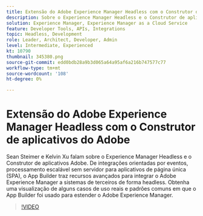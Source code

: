 ```yaml
---
title: Extensão do Adobe Experience Manager Headless com o Construtor de aplicativos do Adobe
description: Sobre o Experience Manager Headless e o Construtor de aplicativos Adobe. De integrações orientadas por eventos, processamento escalável sem servidor para aplicativos de página única (SPA), o AEM é integrado a sistemas de terceiros
solution: Experience Manager, Experience Manager as a Cloud Service
feature: Developer Tools, APIs, Integrations
topic: Headless, Development
role: Leader, Architect, Developer, Admin
level: Intermediate, Experienced
kt: 10790
thumbnail: 345380.png
source-git-commit: edd0bdb28a9b3d065a64a95af6a216b747577c77
workflow-type: tm+mt
source-wordcount: '108'
ht-degree: 0%

---
```



# Extensão do Adobe Experience Manager Headless com o Construtor de aplicativos do Adobe

Sean Steimer e Kelvin Xu falam sobre o Experience Manager Headless e o Construtor de aplicativos Adobe. De integrações orientadas por eventos, processamento escalável sem servidor para aplicativos de página única (SPA), o App Builder traz recursos avançados para integrar o Adobe Experience Manager a sistemas de terceiros de forma headless. Obtenha uma visualização de alguns casos de uso reais e padrões comuns em que o App Builder foi usado para estender o Adobe Experience Manager.

>[!VIDEO](https://video.tv.adobe.com/v/345380/?quality=12&learn=on)
